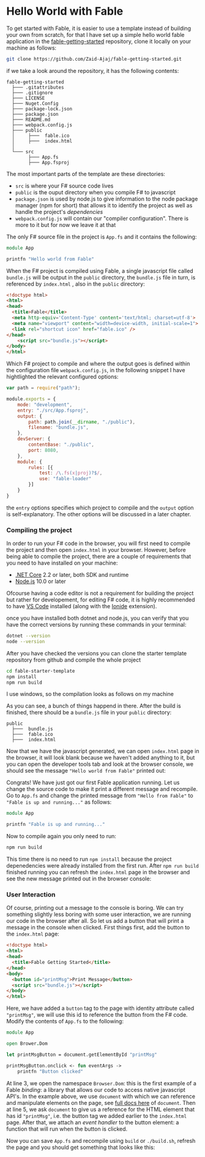 # Hello World with Fable

To get started with Fable, it is easier to use a template instead of building your own from scratch, for that I have set up a simple hello world fable application in the [fable-getting-started](https://github.com/Zaid-Ajaj/fable-getting-started) repository, clone it locally on your machine as follows:

```bash 
git clone https://github.com/Zaid-Ajaj/fable-getting-started.git
```
if we take a look around the repository, it has the following contents:
```
fable-getting-started
  ├─── .gitattributes
  ├─── .gitignore
  ├─── LICENSE
  ├─── Nuget.Config
  ├─── package-lock.json
  ├─── package.json
  ├─── README.md
  ├─── webpack.config.js
  ├─── public
  │     ├───  fable.ico
  │     ├───  index.html
  │
  └─── src
        ├─── App.fs
        ├─── App.fsproj
```

The most important parts of the template are these directories:
- `src` is where your F# source code lives 
- `public` is the ouput directory when you compile F# to javascript 
- `package.json` is used by node.js to give information to the node package manager (npm for short) that allows it to identify the project as well as handle the project's *dependencies*
- `webpack.config.js` will contain our "compiler configuration". There is more to it but for now we leave it at that

The only F# source file in the project is `App.fs` and it contains the following:
```fsharp
module App

printfn "Hello world from Fable" 
```
When the F# project is compiled using Fable, a single javascript file called `bundle.js` will be output in the `public` directory, the `bundle.js` file in turn, is referenced by `index.html` , also in the `public` directory:
```html
<!doctype html>
<html>
<head>
  <title>Fable</title>
  <meta http-equiv='Content-Type' content='text/html; charset=utf-8'>
  <meta name="viewport" content="width=device-width, initial-scale=1">
  <link rel="shortcut icon" href="fable.ico" />
</head>
    <script src="bundle.js"></script>
</body>
</html>
```
Which F# project to compile and where the output goes is defined within the configuration file `webpack.config.js`, in the following snippet I have hightlighted the relevant configured options:

```js {highlight:['5-9']}
var path = require("path");

module.exports = {
    mode: "development",
    entry: "./src/App.fsproj",
    output: {
        path: path.join(__dirname, "./public"),
        filename: "bundle.js",
    },
    devServer: {
        contentBase: "./public",
        port: 8080,
    },
    module: {
        rules: [{
            test: /\.fs(x|proj)?$/,
            use: "fable-loader"
        }]
    }
}
```
the `entry` options specifies which project to compile and the `output` option is self-explanatory. The other options will be discussed in a later chapter.

### Compiling the project
In order to run your F# code in the browser, you will first need to compile the project and then open `index.html` in your browser. However, before being able to compile the project, there are a couple of requirements that you need to have installed on your machine:

- [.NET Core](https://www.microsoft.com/net/download) 2.2 or later, both SDK and runtime
- [Node.js](https://nodejs.org/en/) 10.0 or later

Ofcourse having a code editor is not a requirement for building the project but rather for developement, for editing F# code, it is highly recommended to have [VS Code](https://code.visualstudio.com/) installed (along with the [Ionide](http://ionide.io/) extension).

once you have installed both dotnet and node.js, you can verify that you have the correct versions by running these commands in your terminal:
```bash
dotnet --version 
node --version
```
After you have checked the versions you can clone the starter template repository from github and compile the whole project
```bash
cd fable-starter-template
npm install 
npm run build
```
I use windows, so the compilation looks as follows on my machine

<resolved-image source='/images/fable/compile.gif' />

As you can see, a bunch of things happend in there. After the build is finished, there should be a `bundle.js` file in your `public` directory:
  
```
public
  ├───  bundle.js
  ├───  fable.ico
  ├───  index.html
```

Now that we have the javascript generated, we can open  `index.html` page in the browser, it will look blank because we haven't added anything to it, but you can open the developer tools tab and look at the browser console, we should see the message `"Hello world from Fable"` printed out:

<resolved-image source='/images/fable/browser-console.png' />

Congrats! We have just got our first Fable application running. Let us change the source code to make it print a different message and recompile. Go to `App.fs` and change the printed message from `"Hello from Fable"` to `"Fable is up and running..."` as follows:

```fsharp {highlight: [3]}
module App

printfn "Fable is up and running..."
```
Now to compile again you only need to run: 
```bash
npm run build
```

This time there is no need to run `npm install` because the project depenedencies were already installed from the first run. 
After `npm run build` finished running you can refresh the `index.html` page in the browser and see the new message printed out in the browser console:

<resolved-image source="/images/fable/new-message.png" />

### User Interaction

Of course, printing out a message to the console is boring. We can try something slightly less boring with some user interaction, we are running our code in the browser after all. So let us add a button that will print a message in the console when clicked. First things first, add the button to the `index.html` page:

```html
<!doctype html>
<html>
<head>
  <title>Fable Getting Started</title>
</head>
<body>
  <button id="printMsg">Print Message</button>
  <script src="bundle.js"></script>
</body>
</html>
``` 
Here, we have added a `button` tag to the page with identity attribute called `"printMsg"`, we will use this id to reference the button from the F# code. Modify the contents of `App.fs` to the following:
```fsharp {highlight: ['5-8']}
module App

open Brower.Dom

let printMsgButton = document.getElementById "printMsg"

printMsgButton.onclick <- fun eventArgs ->
    printfn "Button clicked"
```
At line 3, we open the namespace `Browser.Dom`: this is the first example of a Fable *binding*: a library that allows our code to access native javascript API's. In the example above, we use `document` with which we can reference and manipulate elements on the page, see [full docs here](https://developer.mozilla.org/en-US/docs/Web/API/Document) of `document`. Then at line 5, we ask `document` to give us a reference for the HTML element that has id `"printMsg"`, i.e. the button tag we added earlier to the `index.html` page. After that, we attach an *event handler* to the button element: a function that will run when the button is clicked. 

Now you can save `App.fs` and recompile using `build` or `./build.sh`, refresh the page and you should get something that looks like this:

<resolved-image source="/images/fable/button-click.gif" />